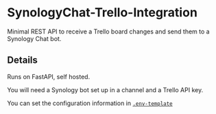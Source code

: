 # SynologyChat-Trello-Integration
Minimal REST API to receive a Trello board changes and send them to a Synology Chat bot.

## Details
Runs on FastAPI, self hosted. 

You will need a Synology bot set up in a channel and a Trello API key. 

You can set the configuration information in [`.env-template`](https://github.com/joeperpetua/SynologyChat-Trello-Integration/blob/main/.env-template)
